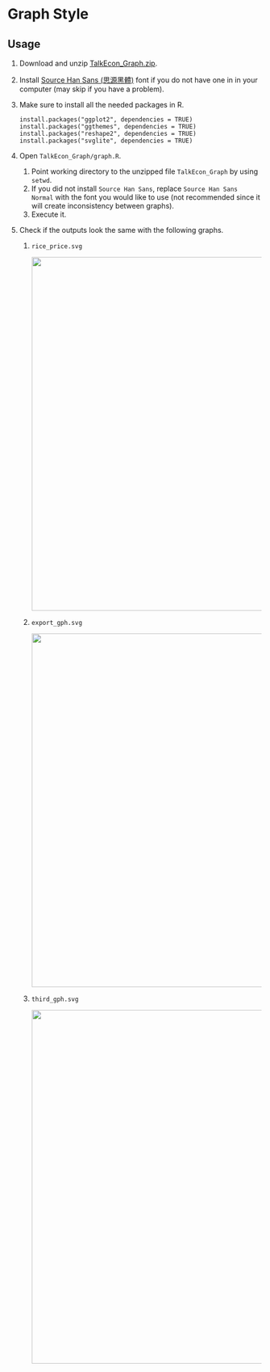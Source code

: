 # Graph Style

## Usage

1. Download and unzip [TalkEcon_Graph.zip](https://github.com/TalkEcon/GraphStyle/blob/master/TalkEcon_Graph.zip?raw=true).

2. Install [Source Han Sans (思源黑體)](https://github.com/adobe-fonts/source-han-sans/tree/release) font if you do not have one in in your computer (may skip if you have a problem).

3. Make sure to install all the needed packages in R.

    ```
    install.packages("ggplot2", dependencies = TRUE)
    install.packages("ggthemes", dependencies = TRUE)
    install.packages("reshape2", dependencies = TRUE)
    install.packages("svglite", dependencies = TRUE)
    ```

4. Open `TalkEcon_Graph/graph.R`.
    1. Point working directory to the unzipped file `TalkEcon_Graph` by using `setwd`.
    2. If you did not install `Source Han Sans`, replace `Source Han Sans Normal` with the font you would like to use (not recommended since it will create inconsistency between graphs).
    3. Execute it.

5. Check if the outputs look the same with the following graphs. 

    1. `rice_price.svg`
        <div>
        <img src="https://rawgit.com/TalkEcon/GraphStyle/master/TalkEcon_Graph/output/rice_price.svg" width="700">
        </div>
    
    2. `export_gph.svg`
        <div>
        <img src="https://rawgit.com/TalkEcon/GraphStyle/master/TalkEcon_Graph/output/export_gph.svg" width="700">
        </div>
    
    3. `third_gph.svg`
        <div>
        <img src="https://rawgit.com/TalkEcon/GraphStyle/master/TalkEcon_Graph/output/third_gph.svg" width="700">
        </div>
